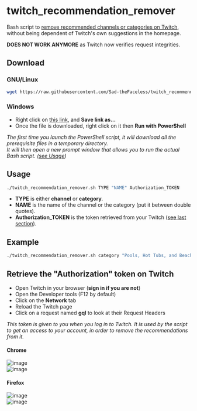 # twitch_recommendation_remover
Bash script to [remove recommended channels or categories on Twitch](https://www.twitch.tv/settings/recommendations), without being dependent of Twitch's own suggestions in the homepage.

**DOES NOT WORK ANYMORE** as Twitch now verifies request integrities.

## Download
### GNU/Linux
```bash
wget https://raw.githubusercontent.com/Sad-theFaceless/twitch_recommendation_remover/main/twitch_recommendation_remover.sh && chmod +x twitch_recommendation_remover.sh
```
### Windows
- Right click on [this link](https://github.com/Sad-theFaceless/twitch_recommendation_remover/raw/main/twitch_recommendation_remover.ps1), and **Save link as...**
- Once the file is downloaded, right click on it then **Run with PowerShell**

*The first time you launch the PowerShell script, it will download all the prerequisite files in a temporary directory.  
It will then open a new prompt window that allows you to run the actual Bash script. ([see Usage](#usage))*

## Usage
```bash
./twitch_recommendation_remover.sh TYPE "NAME" Authorization_TOKEN
```
- **TYPE** is either **channel** or **category**.
- **NAME** is the name of the channel or the category (put it between double quotes).
- **Authorization_TOKEN** is the token retrieved from your Twitch ([see last section](#retrieve-the-authorization-token-on-twitch)).

## Example
```bash
./twitch_recommendation_remover.sh category "Pools, Hot Tubs, and Beaches" a1b2c3d4e5f6g7h8i9j10k11l12m13
```

## Retrieve the "Authorization" token on Twitch
- Open Twitch in your browser (**sign in if you are not**)
- Open the Developer tools (F12 by default)
- Click on the **Network** tab
- Reload the Twitch page
- Click on a request named **gql** to look at their Request Headers

*This token is given to you when you log in to Twitch. It is used by the script to get an access to your account, in order to remove the recommendations from it.*

#### Chrome
![image](https://user-images.githubusercontent.com/21340420/155695072-1985b99e-30ca-48da-a7ba-aa7c8cbbe749.png)  
![image](https://user-images.githubusercontent.com/21340420/156946839-932584f6-6fd2-4cf1-8ea1-b5dc250bd0ad.png)
#### Firefox
![image](https://user-images.githubusercontent.com/21340420/155697210-0285483d-ac23-412e-9424-fb1eb9e9dbd6.png)  
![image](https://user-images.githubusercontent.com/21340420/156946930-99f8b5b9-1cdc-4c55-9a19-d59709cb54b6.png)


